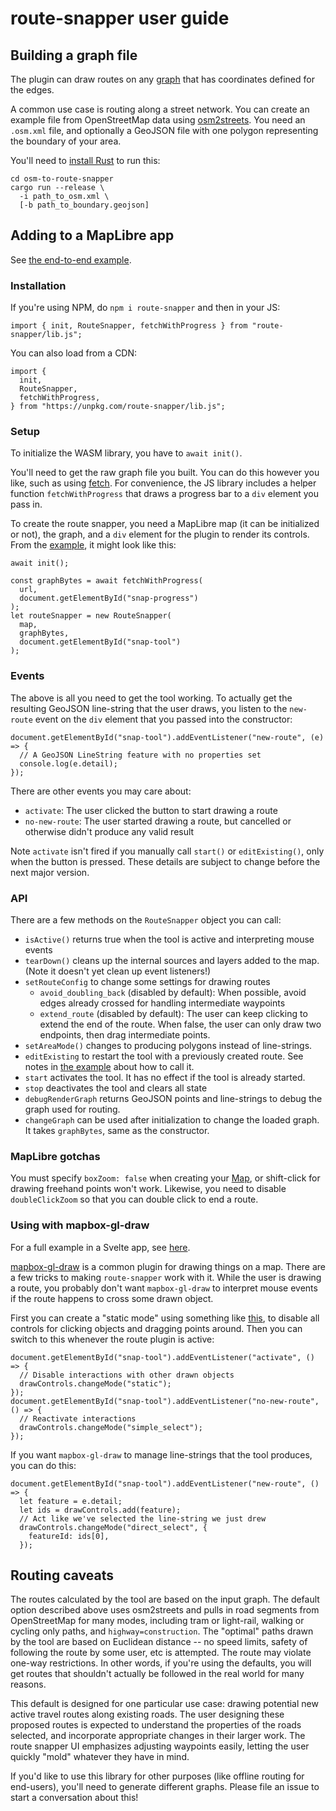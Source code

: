 # route-snapper user guide

## Building a graph file

The plugin can draw routes on any
[graph](https://github.com/dabreegster/route_snapper/blob/main/route-snapper-graph/src/lib.rs)
that has coordinates defined for the edges.

A common use case is routing along a street network. You can create an example
file from OpenStreetMap data using
[osm2streets](https://github.com/a-b-street/osm2streets). You need an
`.osm.xml` file, and optionally a GeoJSON file with one polygon representing
the boundary of your area.

You'll need to [install Rust](https://www.rust-lang.org/tools/install) to run this:

```
cd osm-to-route-snapper
cargo run --release \
  -i path_to_osm.xml \
  [-b path_to_boundary.geojson]
```

## Adding to a MapLibre app

See [the end-to-end
example](https://github.com/dabreegster/route_snapper/blob/main/examples/index.html).

### Installation

If you're using NPM, do `npm i route-snapper` and then in your JS:

```
import { init, RouteSnapper, fetchWithProgress } from "route-snapper/lib.js";
```

You can also load from a CDN:

```
import {
  init,
  RouteSnapper,
  fetchWithProgress,
} from "https://unpkg.com/route-snapper/lib.js";
```

### Setup

To initialize the WASM library, you have to `await init()`.

You'll need to get the raw graph file you built. You can do this however you like, such as using [fetch](https://developer.mozilla.org/en-US/docs/Web/API/fetch). For convenience, the JS library includes a helper function `fetchWithProgress` that draws a progress bar to a `div` element you pass in.

To create the route snapper, you need a MapLibre map (it can be initialized or not), the graph, and a `div` element for the plugin to render its controls. From the [example](https://github.com/dabreegster/route_snapper/blob/main/examples/index.html), it might look like this:

```
await init();

const graphBytes = await fetchWithProgress(
  url,
  document.getElementById("snap-progress")
);
let routeSnapper = new RouteSnapper(
  map,
  graphBytes,
  document.getElementById("snap-tool")
);
```

### Events

The above is all you need to get the tool working. To actually get the resulting GeoJSON line-string that the user draws, you listen to the `new-route` event on the `div` element that you passed into the constructor:

```
document.getElementById("snap-tool").addEventListener("new-route", (e) => {
  // A GeoJSON LineString feature with no properties set
  console.log(e.detail);
});
```

There are other events you may care about:

- `activate`: The user clicked the button to start drawing a route
- `no-new-route`: The user started drawing a route, but cancelled or otherwise
  didn't produce any valid result

Note `activate` isn't fired if you manually call `start()` or `editExisting()`,
only when the button is pressed. These details are subject to change before the
next major version.

### API

There are a few methods on the `RouteSnapper` object you can call:

- `isActive()` returns true when the tool is active and interpreting mouse events
- `tearDown()` cleans up the internal sources and layers added to the map.
  (Note it doesn't yet clean up event listeners!)
- `setRouteConfig` to change some settings for drawing routes
  - `avoid_doubling_back` (disabled by default): When possible, avoid edges
    already crossed for handling intermediate waypoints
  - `extend_route` (disabled by default): The user can keep clicking to extend the end of the route. When false, the user can only draw two endpoints, then drag intermediate points.
- `setAreaMode()` changes to producing polygons instead of line-strings.
- `editExisting` to restart the tool with a previously created route. See notes
  in [the example](https://github.com/dabreegster/route_snapper/blob/main/examples/index.html)
  about how to call it.
- `start` activates the tool. It has no effect if the tool is already started.
- `stop` deactivates the tool and clears all state
- `debugRenderGraph` returns GeoJSON points and line-strings to debug the graph used for routing.
- `changeGraph` can be used after initialization to change the loaded graph. It
  takes `graphBytes`, same as the constructor.

### MapLibre gotchas

You must specify `boxZoom: false` when creating your
[Map](https://maplibre.org/maplibre-gl-js-docs/api/map/), or shift-click for
drawing freehand points won't work. Likewise, you need to disable
`doubleClickZoom` so that you can double click to end a route.

### Using with mapbox-gl-draw

For a full example in a Svelte app, see [here](https://github.com/acteng/atip/blob/dcfd6efbc6e5f25060ddd8f449bae5ac1bca672a/components/DrawControls.svelte).

[mapbox-gl-draw](https://github.com/mapbox/mapbox-gl-draw) is a common plugin
for drawing things on a map. There are a few tricks to making `route-snapper`
work with it. While the user is drawing a route, you probably don't want
`mapbox-gl-draw` to interpret mouse events if the route happens to cross some
drawn object.

First you can create a "static mode" using something like [this](https://github.com/mapbox/mapbox-gl-draw-static-mode), to disable all controls for clicking objects and dragging points around. Then you can switch to this whenever the route plugin is active:

```
document.getElementById("snap-tool").addEventListener("activate", () => {
  // Disable interactions with other drawn objects
  drawControls.changeMode("static");
});
document.getElementById("snap-tool").addEventListener("no-new-route", () => {
  // Reactivate interactions
  drawControls.changeMode("simple_select");
});
```

If you want `mapbox-gl-draw` to manage line-strings that the tool produces, you can do this:

```
document.getElementById("snap-tool").addEventListener("new-route", () => {
  let feature = e.detail;
  let ids = drawControls.add(feature);
  // Act like we've selected the line-string we just drew
  drawControls.changeMode("direct_select", {
    featureId: ids[0],
  });
```

## Routing caveats

The routes calculated by the tool are based on the input graph. The default
option described above uses osm2streets and pulls in road segments from
OpenStreetMap for many modes, including tram or light-rail, walking or cycling
only paths, and `highway=construction`. The "optimal" paths drawn by the tool
are based on Euclidean distance -- no speed limits, safety of following the
route by some user, etc is attempted. The route may violate one-way
restrictions. In other words, if you're using the defaults, you will get routes
that shouldn't actually be followed in the real world for many reasons.

This default is designed for one particular use case: drawing potential new
active travel routes along existing roads. The user designing these proposed
routes is expected to understand the properties of the roads selected, and
incorporate appropriate changes in their larger work. The route snapper UI
emphasizes adjusting waypoints easily, letting the user quickly "mold" whatever
they have in mind.

If you'd like to use this library for other purposes (like offline routing for
end-users), you'll need to generate different graphs. Please file an issue to
start a conversation about this!
